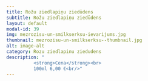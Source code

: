 ```yaml
---
title: Rožu ziedlapiņu ziedūdens
subtitle: Rožu ziedlapiņu ziedūdens
layout: default
modal-id: 39
img: mezrozisu-un-smilkserksu-ievarijums.jpg
thumbnail: mezrozisu-un-smilkserksu--thumbnail.jpg
alt: image-alt
category: Rozu ziedlapinu ziedudens
description: "
          <strong>Cena</strong><br>
          100ml 6,00 €<br/>"
---
```

